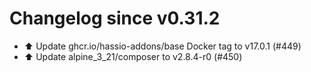# Changelog since v0.31.2
- ⬆️ Update ghcr.io/hassio-addons/base Docker tag to v17.0.1 (#449) 
- ⬆️ Update alpine_3_21/composer to v2.8.4-r0 (#450) 
